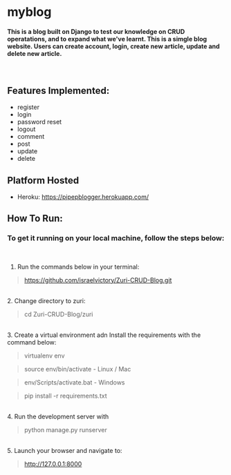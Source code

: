 # myblog


#### This is a blog built on Django to test our knowledge on CRUD operatations, and to expand what we've learnt. This is a simgle blog website. Users can create account, login, create new article, update and delete new article.


<br>

## <b>Features Implemented:</b>
- register
- login
- password reset
- logout
- comment
- post
- update
- delete

## <b>Platform Hosted</b>
- Heroku: https://pipepblogger.herokuapp.com/

## <b>How To Run:</b>

### To get it running on your local machine, follow the steps below:

<br>

1. Run the commands below in your terminal:

> https://github.com/israelvictory/Zuri-CRUD-Blog.git

<br>
2. Change directory to zuri:

> cd Zuri-CRUD-Blog/zuri

<br>
3. Create a virtual environment adn Install the requirements with the command below:


> virtualenv env

> source env/bin/activate - Linux / Mac

> env/Scripts/activate.bat - Windows

> pip install -r requirements.txt

<br>
4. Run the development server with

> python manage.py runserver

<br>
5. Launch your browser and navigate to:

> http://127.0.0.1:8000
